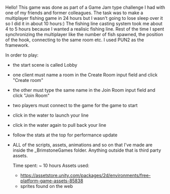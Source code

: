 Hello! This game was done as part of a Game Jam type challenge I had with one of my friends and former colleagues. The task was to make a multiplayer fishing game in 24 hours but I wasn't going to lose sleep over it so I did it in about 10 hours:) The fishing line casting system took me about 4 to 5 hours because I wanted a realisic fishing line. Rest of the time I spent synchronizing the multiplayer like the number of fish spawned, the position of the hook, connecting to the same room etc. I used PUN2 as the framework.

In order to play:
- the start scene is called Lobby
- one client must name a room in the Create Room input field and click "Create room"
- the other must type the same name in the Join Room input field and click "Join Room"
- two players must connect to the game for the game to start
- click in the water to launch your line
- click in the water again to pull back your line
- follow the stats at the top for performance update
- ALL of the scripts, assets, animations and so on that I've made are inside the _BrimstoneGames folder. Anything outside that is third party assets.


  Time spent: ~ 10 hours
  Assets used:
  - https://assetstore.unity.com/packages/2d/environments/free-platform-game-assets-85838
  - sprites found on the web
